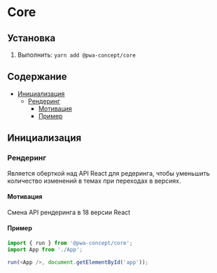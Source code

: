 # Core

## Установка
1. Выполнить: `yarn add @pwa-concept/core`

## Содержание
- [Инициализация](#init)
  - [Рендеринг](#init_render)
    - [Мотивация](#init_render_motivation)
    - [Пример](#init_render_example)

## Инициализация <a name="init"></a>
### Рендеринг <a name="init_render"></a>
Является оберткой над API React для редеринга, чтобы уменьшить количество изменений в темах при переходах в версиях.

#### Мотивация <a name="init_render_motivation"></a>
Смена API рендеринга в 18 версии React

#### Пример <a name="init_render_example"></a>
```js
import { run } from '@pwa-concept/core';
import App from './App';

run(<App />, document.getElementById('app'));
```